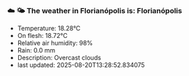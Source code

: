 ### ☁️ 🌤️  The weather in Florianópolis is: Florianópolis

- Temperature: 18.28°C
- On flesh: 18.72°C
- Relative air humidity: 98%
- Rain: 0.0 mm
- Description: Overcast clouds
- last updated: 2025-08-20T13:28:52.834075
